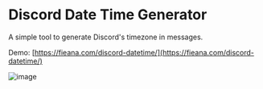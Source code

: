 # Discord Date Time Generator
A simple tool to generate Discord's timezone in messages.

Demo: [https://fieana.com/discord-datetime/](https://fieana.com/discord-datetime/)

![image](https://user-images.githubusercontent.com/15645000/145996816-d94ada3e-cfa8-45ed-a38a-c01aac160460.png)

